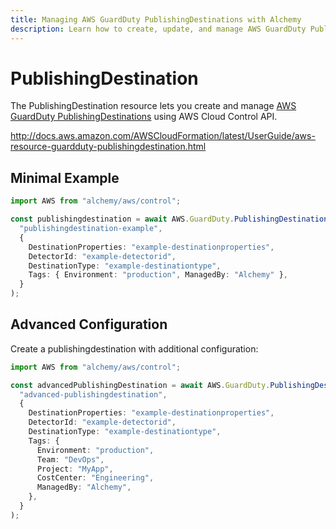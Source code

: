```yaml
---
title: Managing AWS GuardDuty PublishingDestinations with Alchemy
description: Learn how to create, update, and manage AWS GuardDuty PublishingDestinations using Alchemy Cloud Control.
---
```


# PublishingDestination

The PublishingDestination resource lets you create and manage [AWS GuardDuty PublishingDestinations](https://docs.aws.amazon.com/guardduty/latest/userguide/) using AWS Cloud Control API.

http://docs.aws.amazon.com/AWSCloudFormation/latest/UserGuide/aws-resource-guardduty-publishingdestination.html

## Minimal Example

```ts
import AWS from "alchemy/aws/control";

const publishingdestination = await AWS.GuardDuty.PublishingDestination(
  "publishingdestination-example",
  {
    DestinationProperties: "example-destinationproperties",
    DetectorId: "example-detectorid",
    DestinationType: "example-destinationtype",
    Tags: { Environment: "production", ManagedBy: "Alchemy" },
  }
);
```

## Advanced Configuration

Create a publishingdestination with additional configuration:

```ts
import AWS from "alchemy/aws/control";

const advancedPublishingDestination = await AWS.GuardDuty.PublishingDestination(
  "advanced-publishingdestination",
  {
    DestinationProperties: "example-destinationproperties",
    DetectorId: "example-detectorid",
    DestinationType: "example-destinationtype",
    Tags: {
      Environment: "production",
      Team: "DevOps",
      Project: "MyApp",
      CostCenter: "Engineering",
      ManagedBy: "Alchemy",
    },
  }
);
```


